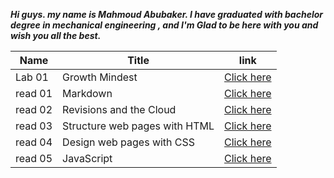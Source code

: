 ***Hi guys. my name is Mahmoud Abubaker. I have graduated with bachelor degree in mechanical engineering , and I'm Glad to be here with you and wish you all the best.***




| Name  |   Title                       |link              |
|-------|------------------------------ |------------------|
|Lab 01 | Growth Mindest                | [Click here](https://mahmoudabubaker9.github.io/reading-notes/Lab01)   |
|read 01| Markdown                      | [Click here](https://mahmoudabubaker9.github.io/reading-notes/Read01)  |
|read 02| Revisions and the Cloud       | [Click here](https://mahmoudabubaker9.github.io/reading-notes/Read02)  |
|read 03| Structure web pages with HTML | [Click here](https://mahmoudabubaker9.github.io/reading-notes/Read03)  |
|read 04| Design web pages with CSS     | [Click here](https://mahmoudabubaker9.github.io/reading-notes/Read04)  |
|read 05| JavaScript                    | [Click here](https://mahmoudabubaker9.github.io/reading-notes/Read05)  |